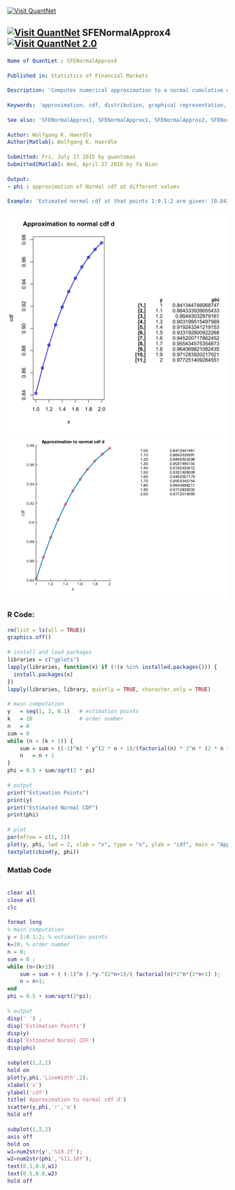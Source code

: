 
[<img src="https://github.com/QuantLet/Styleguide-and-FAQ/blob/master/pictures/banner.png" width="880" alt="Visit QuantNet">](http://quantlet.de/index.php?p=info)

## [<img src="https://github.com/QuantLet/Styleguide-and-Validation-procedure/blob/master/pictures/qloqo.png" alt="Visit QuantNet">](http://quantlet.de/) **SFENormalApprox4**[<img src="https://github.com/QuantLet/Styleguide-and-Validation-procedure/blob/master/pictures/QN2.png" width="60" alt="Visit QuantNet 2.0">](http://quantlet.de/d3/ia)

```yaml
Name of QuantLet : SFENormalApprox4 

Published in: Statistics of Financial Markets

Description: 'Computes numerical approximation to a normal cumulative distribution function (cdf) using method d).'

Keywords: 'approximation, cdf, distribution, graphical representation, normal, normal-distribution, numeric, plot'

See also: 'SFENormalApprox1, SFENormalApprox1, SFENormalApprox2, SFENormalApprox3, SFENormalApprox3'

Author: Wolfgang K. Haerdle
Author[Matlab]: Wolfgang K. Haerdle

Submitted: Fri, July 17 2015 by quantomas
Submitted[Matlab]: Wed, April 27 2016 by Ya Qian

Output: 
- phi : approximation of Normal cdf at different values

Example: 'Estimated normal cdf at that points 1:0.1:2 are given: [0.8413 0.8643 0.8849 0.9032 0.9192 0.9332 0.9452 0.9554 0.9641 0.9713 0.9772].'

```

![Picture1](SFENormalApprox4-1.png)
![Picture2](SFENormalApprox4(Matlab).png)

### R Code:
```r
rm(list = ls(all = TRUE))
graphics.off()

# install and load packages
libraries = c("gplots")
lapply(libraries, function(x) if (!(x %in% installed.packages())) {
  install.packages(x)
})
lapply(libraries, library, quietly = TRUE, character.only = TRUE)

# main computation
y   = seq(1, 2, 0.1)   # estimation points
k   = 10               # order number 
n   = 0
sum	= 0
while (n < (k + 1)) {
    sum = sum + ((-1)^n) * y^(2 * n + 1)/(factorial(n) * 2^n * (2 * n + 1))
    n	= n + 1
}
phi = 0.5 + sum/sqrt(2 * pi)

# output
print("Estimation Points")
print(y)
print("Estimated Normal CDF")
print(phi)

# plot
par(mfrow = c(1, 2))
plot(y, phi, lwd = 2, xlab = "x", type = "o", ylab = "cdf", main = "Approximation to normal cdf d", col = "blue3")
textplot(cbind(y, phi)) 
```
### Matlab Code
```matlab

clear all
close all
clc

format long
% main computation
y = 1:0.1:2; % estimation points
k=10; % order number 
n = 0;
sum = 0 ;
while (n<(k+1))
	sum = sum + ( (-1)^n ).*y.^(2*n+1)/( factorial(n)*2^n*(2*n+1) );
	n = n+1;
end
phi = 0.5 + sum/sqrt(2*pi);

% output
disp(' ') ;
disp('Estimation Points')
disp(y)
disp('Estimated Normal CDF')
disp(phi)

subplot(1,2,1)
hold on
plot(y,phi,'LineWidth',2);
xlabel('x')
ylabel('cdf')
title('Approximation to normal cdf d')
scatter(y,phi,'r','o')
hold off

subplot(1,2,2)
axis off
hold on
w1=num2str(y','%10.2f');
w2=num2str(phi','%11.10f');
text(0.1,0.8,w1)
text(0.5,0.8,w2)
hold off
```
